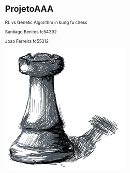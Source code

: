 # ProjetoAAA

RL vs Genetic Algorithm in kung fu chess

Santiago Benites fc54392

Joao Ferreira fc55312

<img src="./assets/Rook.png" width="400" height="400">
